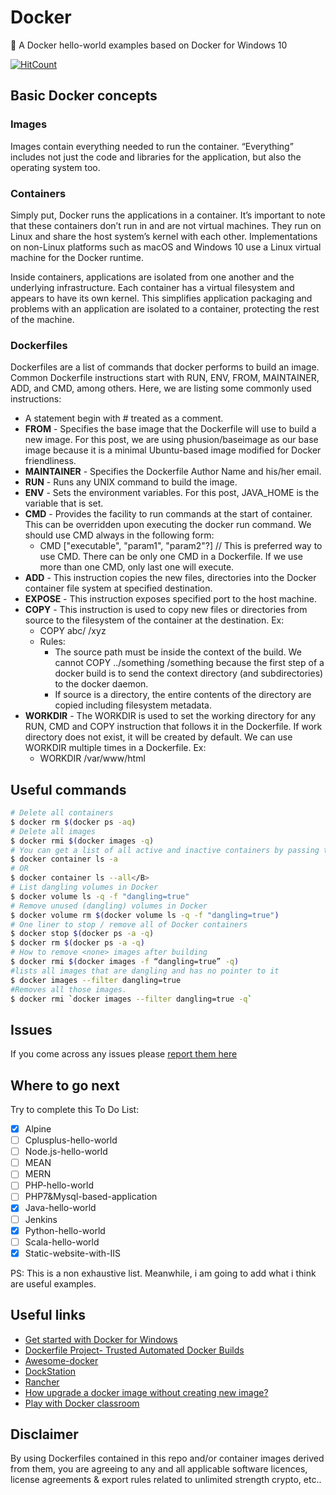 # Docker 
 🍲 A Docker  hello-world examples based on Docker for Windows 10

[![HitCount](http://hits.dwyl.io/abbassizied/Docker-for-win10-boilerplate-examples.svg)](http://hits.dwyl.io/abbassizied/Docker-for-win10-boilerplate-examples)





 
## Basic Docker concepts
 
### Images
Images contain everything needed to run the container. “Everything” includes not just the code and libraries for the application, but also the operating system too.
### Containers
Simply put, Docker runs the applications in a container. It’s important to note that these containers don’t run in and are not virtual machines. They run on Linux and share the host system’s kernel with each other. Implementations on non-Linux platforms such as macOS and Windows 10 use a Linux virtual machine for the Docker runtime.


Inside containers, applications are isolated from one another and the underlying infrastructure. Each container has a virtual filesystem and appears to have its own kernel. This simplifies application packaging and problems with an application are isolated to a container, protecting the rest of the machine.
### Dockerfiles
Dockerfiles are a list of commands that docker performs to build an image.
Common Dockerfile instructions start with RUN, ENV, FROM, MAINTAINER, ADD, and CMD, among others.
Here, we are listing some commonly used instructions:
- A statement begin with # treated as a comment. 
- <B>FROM</B> - Specifies the base image that the Dockerfile will use to build a new image. For this post, we are using phusion/baseimage as our base image because it is a minimal Ubuntu-based image modified for Docker friendliness.
- <B>MAINTAINER</B> - Specifies the Dockerfile Author Name and his/her email.
- <B>RUN</B> - Runs any UNIX command to build the image.
- <B>ENV</B> - Sets the environment variables. For this post, JAVA_HOME is the variable that is set.
- <B>CMD</B> - Provides the facility to run commands at the start of container. This can be overridden upon executing the docker run command. We should use CMD always in the following form:
   - CMD ["executable", "param1", "param2"?]  // This is preferred way to use CMD. There can be only one CMD in a Dockerfile. If we use more than one CMD, only last one will execute.
- <B>ADD</B> - This instruction copies the new files, directories into the Docker container file system at specified destination.
- <B>EXPOSE</B> - This instruction exposes specified port to the host machine.
- <B>COPY</B> - This instruction is used to copy new files or directories from source to the filesystem of the container at the destination. Ex:
   - COPY abc/ /xyz  
   - Rules:
       - The source path must be inside the context of the build. We cannot COPY ../something /something because the first step of a docker build is to send the context directory (and subdirectories) to the docker daemon.
       - If source is a directory, the entire contents of the directory are copied including filesystem metadata.
- <B>WORKDIR</B> - The WORKDIR is used to set the working directory for any RUN, CMD and COPY instruction that follows it in the Dockerfile. If work directory does not exist, it will be created by default. We can use WORKDIR multiple times in a Dockerfile. Ex:
   - WORKDIR /var/www/html  

 
## Useful commands

```bash
# Delete all containers
$ docker rm $(docker ps -aq)
# Delete all images
$ docker rmi $(docker images -q)
# You can get a list of all active and inactive containers by passing the -a flag to the docker container ls command 
$ docker container ls -a 
# OR
$ docker container ls --all</B>
# List dangling volumes in Docker 
$ docker volume ls -q -f "dangling=true" 
# Remove unused (dangling) volumes in Docker 
$ docker volume rm $(docker volume ls -q -f "dangling=true") 
# One liner to stop / remove all of Docker containers  
$ docker stop $(docker ps -a -q) 
$ docker rm $(docker ps -a -q) 
# How to remove <none> images after building 
$ docker rmi $(docker images -f “dangling=true” -q) 
#lists all images that are dangling and has no pointer to it
$ docker images --filter dangling=true 
#Removes all those images.
$ docker rmi `docker images --filter dangling=true -q`  
```
 
 
## Issues
If you come across any issues please [report them here](https://github.com/abbassizied/Docker-for-win10-boilerplate-examples/issues)

 
## Where to go next
Try to complete this To Do List:
- [x] Alpine
- [ ] Cplusplus-hello-world
- [ ] Node.js-hello-world
- [ ] MEAN
- [ ] MERN
- [ ] PHP-hello-world
- [ ] PHP7&Mysql-based-application
- [x] Java-hello-world 
- [ ] Jenkins 
- [x] Python-hello-world
- [ ] Scala-hello-world
- [x] Static-website-with-IIS

PS: This is a non exhaustive list. Meanwhile, i am going to add what i think are useful examples.

 

## Useful links
- [Get started with Docker for Windows](https://docs.docker.com/docker-for-windows/)
- [Dockerfile Project- Trusted Automated Docker Builds](https://dockerfile.github.io/)
- [Awesome-docker](https://awesome-docker.netlify.com/#web)
- [DockStation](https://dockstation.io/)
- [Rancher](https://rancher.com/)
- [How upgrade a docker image without creating new image?](https://stackoverflow.com/questions/40791386/how-upgrade-a-docker-image-without-creating-new-image)
- [Play with Docker classroom](https://training.play-with-docker.com/alacart/)





## Disclaimer
By using Dockerfiles contained in this repo and/or container images derived from them, you are agreeing to any and all applicable software licences, license agreements & export rules related to unlimited strength crypto, etc..
